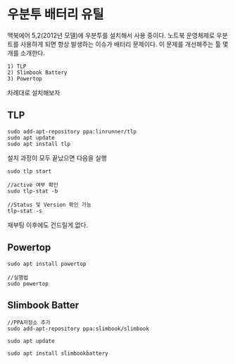 # 우분투 배터리 유틸

맥북에어 5,2(2012년 모델)에 우분투를 설치해서 사용 중이다.
노트북 운영체제로 우분트를 사용하게 되면 항상 발생하는 이슈가 배터리 문제이다.
이 문제를 개선해주는 툴 몇개를 소개한다.

    1) TLP
    2) Slimbook Battery
    3) Powertop

차례대로 설치해보자

## TLP

    sudo add-apt-repository ppa:linrunner/tlp
    sudo apt update
    sudo apt install tlp

설치 과정이 모두 끝났으면 다음을 실행

    sudo tlp start

    //active 여부 확인
    sudo tlp-stat -b
    
    //Status 및 Version 확인 가능
    tlp-stat -s



재부팅 이후에도 건드릴게 없다.

## Powertop

    sudo apt install powertop

    //실행법
    sudo powertop


## Slimbook Batter

    //PPA저장소 추가
    sudo add-apt-repository ppa:slimbook/slimbook

    sudo apt update

    sudo apt install slimbookbattery
